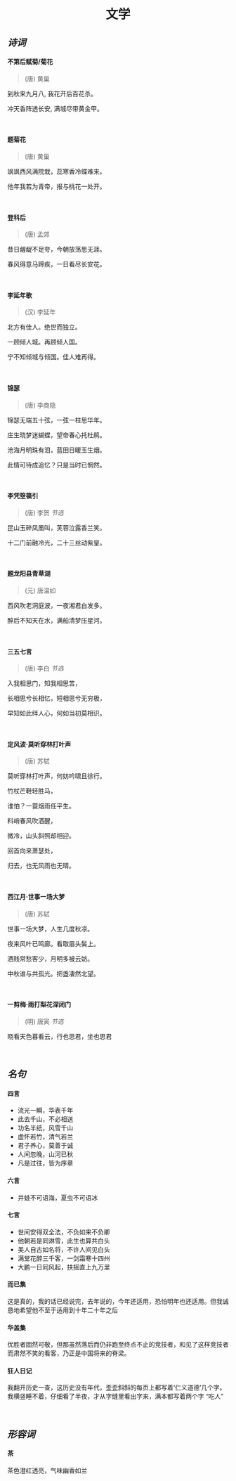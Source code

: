 <h1 align="center">文学</h1>

## *诗词*

#### 不第后赋菊/菊花

> (唐) 黄巢

到秋来九月八, 我花开后百花杀。

冲天香阵透长安, 满城尽带黄金甲。

&nbsp;

#### 题菊花

> (唐) 黄巢

飒飒西风满院栽，蕊寒香冷蝶难来。

他年我若为青帝，报与桃花一处开。

&nbsp;

#### 登科后

> (唐) 孟郊

昔日龌龊不足夸，今朝放荡思无涯。

春风得意马蹄疾，一日看尽长安花。

&nbsp;

#### 李延年歌

> (汉) 李延年

北方有佳人。绝世而独立。

一顾倾人城。再顾倾人国。

宁不知倾城与倾国。佳人难再得。

&nbsp;

#### 锦瑟

> (唐) 李商隐

锦瑟无端五十弦，一弦一柱思华年。

庄生晓梦迷蝴蝶，望帝春心托杜鹃。

沧海月明珠有泪，蓝田日暖玉生烟。

此情可待成追忆？只是当时已惘然。

&nbsp;

#### 李凭箜篌引

> (唐) 李贺	*节选*

昆山玉碎凤凰叫，芙蓉泣露香兰笑。

十二门前融冷光，二十三丝动紫皇。

&nbsp;

#### 题龙阳县青草湖

> (元) 唐温如

西风吹老洞庭波，一夜湘君白发多。

醉后不知天在水，满船清梦压星河。

&nbsp;

#### 三五七言

> (唐) 李白	*节选*

入我相思门，知我相思苦，

长相思兮长相忆，短相思兮无穷极，

早知如此绊人心，何如当初莫相识。

&nbsp;

#### 定风波·莫听穿林打叶声

> (唐) 苏轼

莫听穿林打叶声，何妨吟啸且徐行。

竹杖芒鞋轻胜马，

谁怕？一蓑烟雨任平生。

料峭春风吹酒醒，

微冷，山头斜照却相迎。

回首向来萧瑟处，

归去，也无风雨也无晴。

&nbsp;

#### 西江月·世事一场大梦

> (唐) 苏轼

世事一场大梦，人生几度秋凉。

夜来风叶已鸣廊。看取眉头鬓上。

酒贱常愁客少，月明多被云妨。

中秋谁与共孤光。把盏凄然北望。

&nbsp;

#### 一剪梅·雨打梨花深闭门

> (明) 唐寅	*节选*

晓看天色暮看云，行也思君，坐也思君

&nbsp;

## *名句*

#### 四言

+ 流光一瞬，华表千年
+ 此去千山，不必相送
+ 功名半纸，风雪千山
+ 虚怀若竹，清气若兰
+ 君子养心，莫善于诚
+ 人间忽晚，山河已秋
+ 凡是过往，皆为序章

#### 六言

+ 井蛙不可语海，夏虫不可语冰

#### 七言

+ 世间安得双全法，不负如来不负卿
+ 他朝若是同淋雪，此生也算共白头
+ 美人自古如名将，不许人间见白头
+ 满堂花醉三千客，一剑霜寒十四州
+ 大鹏一日同风起，扶摇直上九万里

#### 而已集

这是真的，我的话已经说完，去年说的，今年还适用，恐怕明年也还适用。但我诚恳地希望他不至于适用到十年二十年之后

#### 华盖集

优胜者固然可敬，但那虽然落后而仍非跑至终点不止的竞技者，和见了这样竞技者而肃然不笑的看客，乃正是中国将来的脊梁。

#### 狂人日记

我翻开历史一查，这历史没有年代，歪歪斜斜的每页上都写着‘仁义道德’几个字。我横竖睡不着，仔细看了半夜，才从字缝里看出字来，满本都写着两个字 “吃人”

&nbsp;

## *形容词*

#### 茶

茶色澄红透亮，气味幽香如兰


